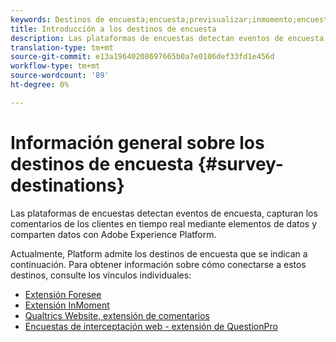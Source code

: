 ```yaml
---
keywords: Destinos de encuesta;encuesta;previsualizar;inmomento;encuestas de intercepción web;calitrics
title: Introducción a los destinos de encuesta
description: Las plataformas de encuestas detectan eventos de encuesta, capturan los comentarios de los clientes en tiempo real mediante elementos de datos y comparten datos con Adobe Experience Platform.
translation-type: tm+mt
source-git-commit: e13a19640208697665b0a7e0106def33fd1e456d
workflow-type: tm+mt
source-wordcount: '89'
ht-degree: 0%

---
```



# Información general sobre los destinos de encuesta {#survey-destinations}

Las plataformas de encuestas detectan eventos de encuesta, capturan los comentarios de los clientes en tiempo real mediante elementos de datos y comparten datos con Adobe Experience Platform.

Actualmente, Platform admite los destinos de encuesta que se indican a continuación. Para obtener información sobre cómo conectarse a estos destinos, consulte los vínculos individuales:

- [Extensión Foresee](./foresee.md)
- [Extensión InMoment](./inmoment.md)
- [Qualtrics Website, extensión de comentarios](./qualtrics.md)
- [Encuestas de interceptación web - extensión de QuestionPro](./web-intercept-surveys.md)
